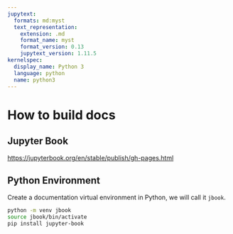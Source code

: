 ```yaml
---
jupytext:
  formats: md:myst
  text_representation:
    extension: .md
    format_name: myst
    format_version: 0.13
    jupytext_version: 1.11.5
kernelspec:
  display_name: Python 3
  language: python
  name: python3
---
```


# How to build docs

## Jupyter Book
https://jupyterbook.org/en/stable/publish/gh-pages.html

## Python Environment

Create a documentation virtual environment in Python, we will call it `jbook`.

```bash
python -m venv jbook
source jbook/bin/activate
pip install jupyter-book
```